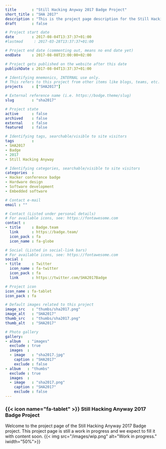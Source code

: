 ```yaml
---
title       : "Still Hacking Anyway 2017 Badge Project"
short_title : "SHA 2017"
description : "This is the project page description for the Still Hacking Anyway 2017 Badge"
draft       : false

# Project start date
date        : 2017-08-04T13:37:37+01:00
#lastmod     : 2017-03-28T13:37:37+01:00

# Project end date (commenting out, means no end date yet)
endDate     : 2017-08-08T23:00:00+02:00

# Project gets published on the website after this date
publishDate : 2017-08-04T13:37:37+01:00

# Identifying mnemonics, INTERNAL use only.
# This refers to this project from other items like blogs, teams, etc.
projects    : ["SHA2017"]

# External reference name (i.e. https://bodge.theme/slug)
slug        : "sha2017"

# Project state
active      : false
archived    : false
external    : false
featured    : false

# Identifying tags, searchable/visible to site visitors
tags        :
- SHA2017
- Badge
- 2017
- Still Hacking Anyway

# Identifying categories, searchable/visible to site visitors
categories  :
- Hacker conference badge
- Hardware design
- Software development
- Embedded software

# Contact e-mail
email : ""

# Contact (Listed under personal details)
# For available icons, see: https://fontawesome.com
contact :
- title     : Badge.team
  link      : https://badge.team/
  icon_pack : fa
  icon_name : fa-globe

# Social (Listed in social-link bars)
# For available icons, see: https://fontawesome.com
social :
- title     : Twitter
  icon_name : fa-twitter
  icon_pack : fa
  link      : https://twitter.com/SHA2017Badge

# Project icon
icon_name : fa-tablet
icon_pack : fa

# Default images related to this project
image_src   : "thumbs/sha2017.png"
image_alt   : "SHA2017"
thumb_src   : "thumbs/sha2017.png"
thumb_alt   : "SHA2017"

# Photo gallery
gallery:
- album   : "images"
  exclude : true
  images  :
  - image   : "sha2017.jpg"
    caption : "SHA2017"
    exclude : false
- album   : "thumbs"
  exclude : true
  images  :
  - image   : "sha2017.png"
    caption : "SHA2017"
    exclude : false
---
```


### {{< icon name="fa-tablet" >}} Still Hacking Anyway 2017 Badge Project

Welcome to the project page of the Still Hacking Anyway 2017 Badge project. This project page is still a work in progress and we expect to fill it with content soon.
{{< img src="/images/wip.png" alt="Work in progress." iwidth="50%">}}
